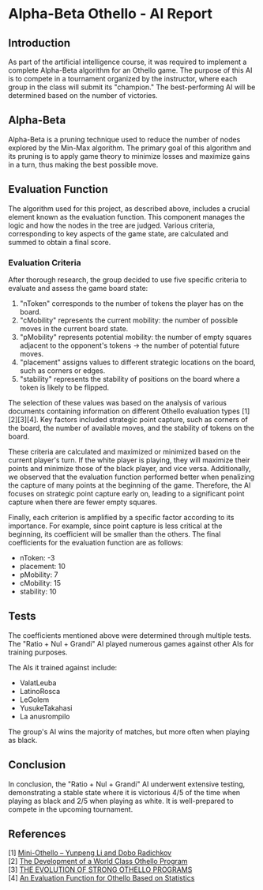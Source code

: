 # Alpha-Beta Othello - AI Report
## Introduction
As part of the artificial intelligence course, it was required to implement a complete Alpha-Beta algorithm for an Othello game. The purpose of this AI is to compete in a tournament organized by the instructor, where each group in the class will submit its "champion." The best-performing AI will be determined based on the number of victories.

## Alpha-Beta
Alpha-Beta is a pruning technique used to reduce the number of nodes explored by the Min-Max algorithm. The primary goal of this algorithm and its pruning is to apply game theory to minimize losses and maximize gains in a turn, thus making the best possible move.

## Evaluation Function
The algorithm used for this project, as described above, includes a crucial element known as the evaluation function. This component manages the logic and how the nodes in the tree are judged. Various criteria, corresponding to key aspects of the game state, are calculated and summed to obtain a final score.

### Evaluation Criteria
After thorough research, the group decided to use five specific criteria to evaluate and assess the game board state:

1. "nToken" corresponds to the number of tokens the player has on the board.
2. "cMobility" represents the current mobility: the number of possible moves in the current board state.
3. "pMobility" represents potential mobility: the number of empty squares adjacent to the opponent's tokens -> the number of potential future moves.
4. "placement" assigns values to different strategic locations on the board, such as corners or edges.
5. "stability" represents the stability of positions on the board where a token is likely to be flipped.

The selection of these values was based on the analysis of various documents containing information on different Othello evaluation types [1][2][3][4]. Key factors included strategic point capture, such as corners of the board, the number of available moves, and the stability of tokens on the board.

These criteria are calculated and maximized or minimized based on the current player's turn. If the white player is playing, they will maximize their points and minimize those of the black player, and vice versa. Additionally, we observed that the evaluation function performed better when penalizing the capture of many points at the beginning of the game. Therefore, the AI focuses on strategic point capture early on, leading to a significant point capture when there are fewer empty squares.

Finally, each criterion is amplified by a specific factor according to its importance. For example, since point capture is less critical at the beginning, its coefficient will be smaller than the others. The final coefficients for the evaluation function are as follows:

- nToken: -3
- placement: 10
- pMobility: 7
- cMobility: 15
- stability: 10

## Tests
The coefficients mentioned above were determined through multiple tests. The "Ratio + Nul + Grandi" AI played numerous games against other AIs for training purposes.

The AIs it trained against include:
- ValatLeuba
- LatinoRosca
- LeGolem
- YusukeTakahasi
- La anusrompilo

The group's AI wins the majority of matches, but more often when playing as black.

## Conclusion
In conclusion, the "Ratio + Nul + Grandi" AI underwent extensive testing, demonstrating a stable state where it is victorious 4/5 of the time when playing as black and 2/5 when playing as white. It is well-prepared to compete in the upcoming tournament.

## References 
[1] [Mini-Othello – Yunpeng Li and Dobo Radichkov](https://www.cs.cornell.edu/~yuli/othello/othello.html)  
[2] [The Development of a World Class Othello Program](https://matthieu-zimmer.net/~matthieu/courses/python/othello.pdf)  
[3] [THE EVOLUTION OF STRONG OTHELLO PROGRAMS](https://link.springer.com/content/pdf/10.1007/978-0-387-35660-0_10.pdf)  
[4] [An Evaluation Function for Othello Based on Statistics](https://citeseerx.ist.psu.edu/viewdoc/download?doi=10.1.1.49.7258&rep=rep1&type=pdf)  
